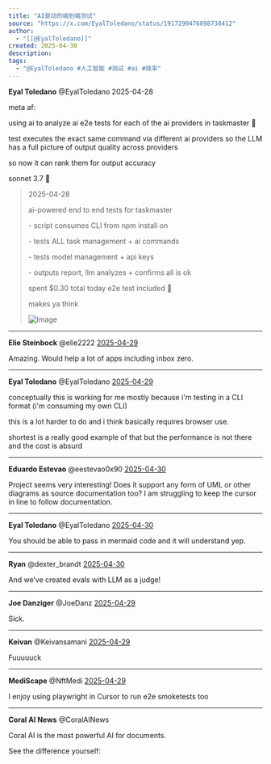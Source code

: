 ```yaml
---
title: "AI驱动的端到端测试"
source: "https://x.com/EyalToledano/status/1917299476898738412"
author:
  - "[[@EyalToledano]]"
created: 2025-04-30
description:
tags:
  - "@EyalToledano #人工智能 #测试 #ai #效率"
---
```

**Eyal Toledano** @EyalToledano 2025-04-28

meta af:

using ai to analyze ai e2e tests for each of the ai providers in taskmaster 🤯

test executes the exact same command via different ai providers so the LLM has a full picture of output quality across providers

so now it can rank them for output accuracy

sonnet 3.7 👑

> 2025-04-28
> 
> ai-powered end to end tests for taskmaster
> 
> \- script consumes CLI from npm install on
> 
> \- tests ALL task management + ai commands
> 
> \- tests model management + api keys
> 
> \- outputs report, llm analyzes + confirms all is ok
> 
> spent $0.30 total today e2e test included 🤯
> 
> makes ya think
> 
> ![Image](https://pbs.twimg.com/media/GpucVFAXsAAtNw4?format=jpg&name=large)

---

**Elie Steinbock** @elie2222 [2025-04-29](https://x.com/elie2222/status/1917305060523901368)

Amazing. Would help a lot of apps including inbox zero.

---

**Eyal Toledano** @EyalToledano [2025-04-29](https://x.com/EyalToledano/status/1917306461350224057)

conceptually this is working for me mostly because i'm testing in a CLI format (i'm consuming my own CLI)

this is a lot harder to do and i think basically requires browser use.

shortest is a really good example of that but the performance is not there and the cost is absurd

---

**Eduardo Estevao** @eestevao0x90 [2025-04-30](https://x.com/eestevao0x90/status/1917420985201967388)

Project seems very interesting! Does it support any form of UML or other diagrams as source documentation too? I am struggling to keep the cursor in line to follow documentation.

---

**Eyal Toledano** @EyalToledano [2025-04-30](https://x.com/EyalToledano/status/1917425895322669401)

You should be able to pass in mermaid code and it will understand yep.

---

**Ryan** @dexter\_brandt [2025-04-30](https://x.com/dexter_brandt/status/1917396476315197624)

And we’ve created evals with LLM as a judge!

---

**Joe Danziger** @JoeDanz [2025-04-29](https://x.com/JoeDanz/status/1917318462931665233)

Sick.

---

**Keivan** @Keivansamani [2025-04-29](https://x.com/Keivansamani/status/1917337155208372573)

Fuuuuuck

---

**MediScape** @NftMedi [2025-04-29](https://x.com/NftMedi/status/1917360002471231737)

I enjoy using playwright in Cursor to run e2e smoketests too

---

**Coral AI News** @CoralAINews

Coral AI is the most powerful AI for documents.

See the difference yourself: